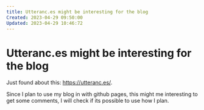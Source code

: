 ```yaml
---
title: Utteranc.es might be interesting for the blog
Created: 2023-04-29 09:50:00
Updated: 2023-04-29 10:46:72
---
```

# Utteranc.es might be interesting for the blog

Just found about this: https://utteranc.es/.

Since I plan to use my blog in with github pages, this might me interesting to get some comments, I will check if its possible to use how I plan.


